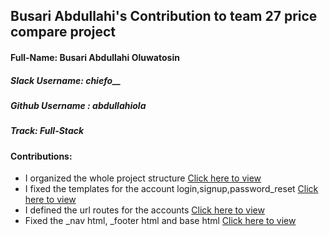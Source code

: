 ## Busari Abdullahi's Contribution to team 27 price compare project

#### Full-Name: Busari Abdullahi Oluwatosin

##### Slack Username: chiefo__
##### Github Username : abdullahiola
##### Track: Full-Stack
#### Contributions:
- I organized the whole project structure  [Click here to view ](https://github.com/zuri-training/price_compare_team_27) 
- I fixed the templates for the account login,signup,password_reset [Click here to view ](https://github.com/zuri-training/price_compare_team_27/tree/main/accounts/templates/accounts)
- I defined the url routes for the accounts [Click here to view ](https://github.com/zuri-training/price_compare_team_27/tree/main/accounts/urls.py)
- Fixed the _nav html, _footer html and base html [Click here to view ](https://github.com/zuri-training/price_compare_team_27/tree/main/price_compare_app/templates/price_compare_app)
